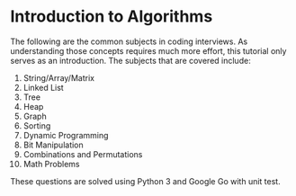 # Introduction to Algorithms 

The following are the common subjects in coding interviews.
As understanding those concepts requires much more effort, this tutorial only serves as an introduction.
The subjects that are covered include:
  1) String/Array/Matrix
  2) Linked List 
  3) Tree 
  4) Heap
  5) Graph
  6) Sorting
  7) Dynamic Programming
  8) Bit Manipulation
  9) Combinations and Permutations
  10) Math Problems

These questions are solved using Python 3 and Google Go with unit test.